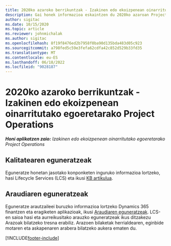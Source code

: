 ```yaml
---
title: 2020ko azaroko berrikuntzak - Izakinen edo ekoizpenean oinarritutako egoeretarako Project Operations
description: Gai honek informazioa eskaintzen du 2020ko azaroan Project Operations bertsioan eskuragarri dauden kalitate-eguneratzeei buruz, stockean eta ekoizpenean oinarritutako egoeretarako.
author: sigitac
ms.date: 10/15/2020
ms.topic: article
ms.reviewer: johnmichalak
ms.author: sigitac
ms.openlocfilehash: 8f19f8476ed2b7958f0ba90d135bda483d05c923
ms.sourcegitcommit: a798fed5c59e3fefa62cdfa42c852d529b33fd35
ms.translationtype: MT
ms.contentlocale: eu-ES
ms.lasthandoff: 06/18/2022
ms.locfileid: "9028187"
---
```

# <a name="whats-new-november-2020---project-operations-for-stockedproduction-based-scenarios"></a>2020ko azaroko berrikuntzak - Izakinen edo ekoizpenean oinarritutako egoeretarako Project Operations

_**Honi aplikatzen zaio:** Izakinen edo ekoizpenean oinarritutako egoeretarako Project Operations_

## <a name="quality-updates"></a>Kalitatearen eguneratzeak

Eguneratze honetan jasotako konponketen inguruko informazioa lortzeko, hasi Lifecycle Services (LCS) eta ikusi [KB artikulua](https://fix.lcs.dynamics.com/Issue/Details?bugId=488609&amp;dbType=3&amp;qc=8251e8e1d5e2386de850599926c1adc3fec8e2ba25308036d22cdfe0a1c28fc7).

## <a name="regulatory-updates"></a>Araudiaren eguneratzeak

Eguneratze arautzaileei buruzko informazioa lortzeko Dynamics 365 finantzen eta eragiketen aplikazioak, ikusi [Araudiaren eguneratzeak](/dynamics365/finance/localizations/regulatory-updates). LCS-en saioa hasi eta aurreikusitako arauzko eguneratzeak ikus ditzakezu Arazoak bilatzeko tresna erabiliz. Arazoen bilaketak herrialdearen, eginbide motaren eta askapenaren arabera bilatzeko aukera ematen du.


[!INCLUDE[footer-include](../../includes/footer-banner.md)]
